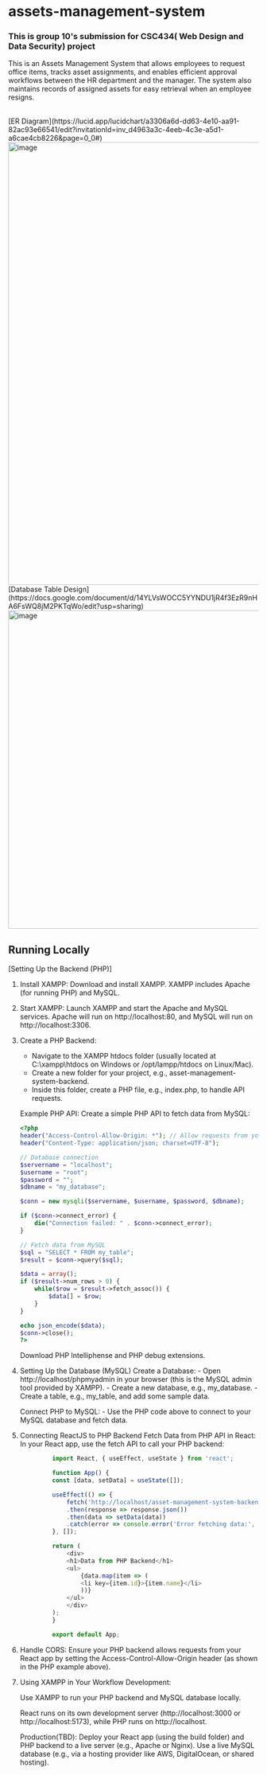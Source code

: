 # assets-management-system
### This is group 10's submission for CSC434( Web Design and Data Security) project

<p>This is an Assets Management System that allows employees to request office items, tracks asset assignments, and enables efficient approval workflows between the HR department and the manager. 
The system also maintains records of assigned assets for easy retrieval when an employee resigns. </p>

<br>
[ER Diagram](https://lucid.app/lucidchart/a3306a6d-dd63-4e10-aa91-82ac93e66541/edit?invitationId=inv_d4963a3c-4eeb-4c3e-a5d1-a6cae4cb8226&page=0_0#)
<img width="890" alt="image" src="https://github.com/user-attachments/assets/7bf4f9e1-23df-41ca-adf7-2930a5a9d992" />


<br>
[Database Table Design](https://docs.google.com/document/d/14YLVsWOCC5YYNDU1jR4f3EzR9nHA6FsWQ8jM2PKTqWo/edit?usp=sharing)
<img width="640" alt="image" src="https://github.com/user-attachments/assets/320ab549-1ec7-451a-9679-87126875b9e9" />


## Running Locally
[Setting Up the Backend (PHP)]
1. Install XAMPP:
    Download and install XAMPP.
    XAMPP includes Apache (for running PHP) and MySQL.

2. Start XAMPP:
    Launch XAMPP and start the Apache and MySQL services.
    Apache will run on http://localhost:80, and MySQL will run on http://localhost:3306.

3. Create a PHP Backend:
    - Navigate to the XAMPP htdocs folder (usually located at C:\xampp\htdocs on Windows or /opt/lampp/htdocs on Linux/Mac).
    - Create a new folder for your project, e.g., asset-management-system-backend.
    - Inside this folder, create a PHP file, e.g., index.php, to handle API requests.

    Example PHP API:
    Create a simple PHP API to fetch data from MySQL:

    ```php
    <?php
    header("Access-Control-Allow-Origin: *"); // Allow requests from your React app
    header("Content-Type: application/json; charset=UTF-8");

    // Database connection
    $servername = "localhost";
    $username = "root";
    $password = "";
    $dbname = "my_database";

    $conn = new mysqli($servername, $username, $password, $dbname);

    if ($conn->connect_error) {
        die("Connection failed: " . $conn->connect_error);
    }

    // Fetch data from MySQL
    $sql = "SELECT * FROM my_table";
    $result = $conn->query($sql);

    $data = array();
    if ($result->num_rows > 0) {
        while($row = $result->fetch_assoc()) {
            $data[] = $row;
        }
    }

    echo json_encode($data);
    $conn->close();
    ?>
    ```

    Download PHP Intelliphense and PHP debug extensions.

4. Setting Up the Database (MySQL)
    Create a Database:
        - Open http://localhost/phpmyadmin in your browser (this is the MySQL admin tool provided by XAMPP).
        - Create a new database, e.g., my_database.
        - Create a table, e.g., my_table, and add some sample data.

    Connect PHP to MySQL:
        - Use the PHP code above to connect to your MySQL database and fetch data.

5. Connecting ReactJS to PHP Backend
    Fetch Data from PHP API in React:
        In your React app, use the fetch API to call your PHP backend:

   ```js
            import React, { useEffect, useState } from 'react';

            function App() {
            const [data, setData] = useState([]);

            useEffect(() => {
                fetch('http://localhost/asset-management-system-backend/index.php')
                .then(response => response.json())
                .then(data => setData(data))
                .catch(error => console.error('Error fetching data:', error));
            }, []);

            return (
                <div>
                <h1>Data from PHP Backend</h1>
                <ul>
                    {data.map(item => (
                    <li key={item.id}>{item.name}</li>
                    ))}
                </ul>
                </div>
            );
            }

            export default App;
   ```

6. Handle CORS:
    Ensure your PHP backend allows requests from your React app by setting the Access-Control-Allow-Origin header (as shown in the PHP example above).

7. Using XAMPP in Your Workflow
    Development:

    Use XAMPP to run your PHP backend and MySQL database locally.

    React runs on its own development server (http://localhost:3000 or http://localhost:5173), while PHP runs on http://localhost.

    Production(TBD):
    Deploy your React app (using the build folder) and PHP backend to a live server (e.g., Apache or Nginx).
    Use a live MySQL database (e.g., via a hosting provider like AWS, DigitalOcean, or shared hosting).
